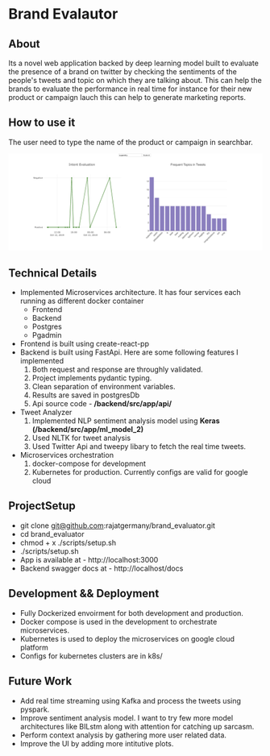 # Brand Evalautor
## About
Its a novel web application backed by deep learning model built to evaluate the presence of a brand on twitter by checking the sentiments of the people's
tweets and topic on which they are talking about. This can help the brands to evaluate the performance in real time for instance for their new product or campaign lauch this can help to generate marketing reports. 

## How to use it
The user need to type the name of the product or campaign in searchbar.

![alt text](./img/img.png)

## Technical Details
- Implemented Microservices architecture. It has four services each running as different docker container
  - Frontend 
  - Backend
  - Postgres
  - Pgadmin
- Frontend is built using create-react-pp
- Backend is built using FastApi. Here are some following features I implemented
    1. Both request and response are throughly validated.
    2. Project implements pydantic typing.
    3. Clean separation of environment variables.
    4. Results are saved in postgresDb
    5. Api source code - **/backend/src/app/api/**
-  Tweet Analyzer
    1. Implemented NLP sentiment analysis model using **Keras (/backend/src/app/ml_model_2)**
    2. Used NLTK for tweet analysis
    3. Used Twitter Api and tweepy libary to fetch the real time tweets.
- Microservices orchestration
   1. docker-compose for development
   2. Kubernetes for production. Currently configs are valid for google cloud

## ProjectSetup
- git clone git@github.com:rajatgermany/brand_evaluator.git
- cd brand_evaluator
- chmod + x ./scripts/setup.sh
- ./scripts/setup.sh
- App is available at - http://localhost:3000
- Backend swagger docs at - http://localhost/docs

## Development && Deployment
- Fully Dockerized envoirment for both development and production.
- Docker compose is used in the development to orchestrate microservices.
- Kubernetes is used to deploy the microservices on google cloud platform
- Configs for kubernetes clusters are in k8s/

## Future Work
- Add real time streaming using Kafka and process the tweets using pyspark.
-  Improve sentiment analysis model. I want to try few more model architectures like BILstm along with attention for catching up sarcasm. 
-  Perform context analysis by gathering more user related data.
-  Improve the UI by adding more intitutive plots.

